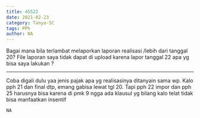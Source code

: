 ```yaml
---
title: 45522
date: 2021-02-23
category: Tanya-SC
tags: PPh
author: NA
---
```


Bagai mana bila terlambat melaporkan laporan realisasi /lebih dari tanggal 20? File laporan saya tidak dapat di upload karena lapor tanggal 22 apa yg bisa saya lakukan ?

---

Coba digali dulu yaa jenis pajak apa yg realisasinya ditanyain sama wp. Kalo pph 21 dan final dtp, emang gabisa lewat tgl 20. Tapi pph 22 impor dan pph 25 harusnya bisa karena di pmk 9 ngga ada klausul yg bilang kalo telat tidak bisa manfaatkan insentif

`NA`
